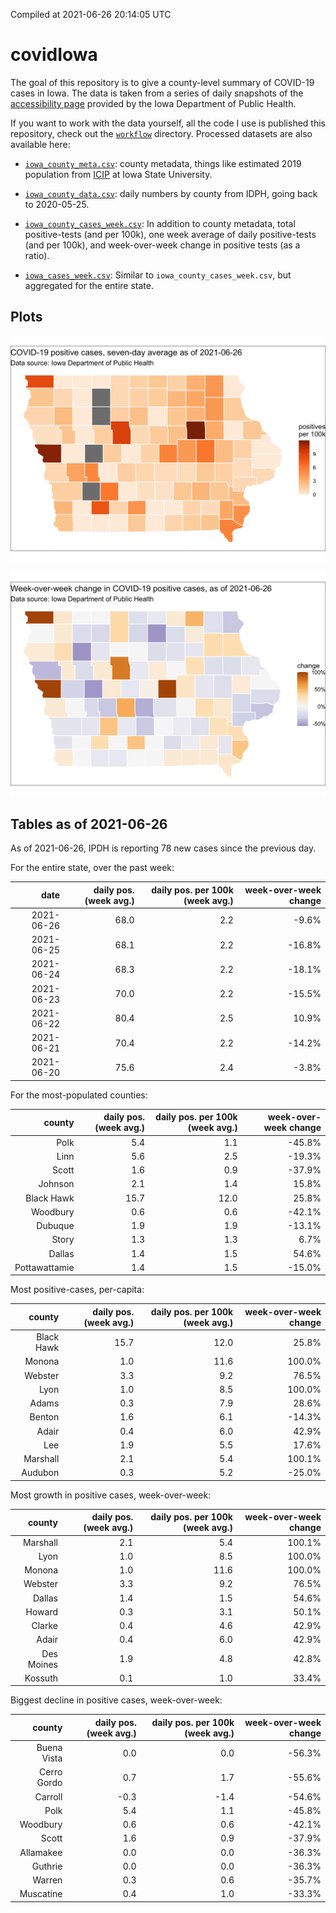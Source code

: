 Compiled at 2021-06-26 20:14:05 UTC

<!-- README.md is generated from README.Rmd. Please edit that file -->

# covidIowa

<!-- badges: start -->

<!-- badges: end -->

The goal of this repository is to give a county-level summary of
COVID-19 cases in Iowa. The data is taken from a series of daily
snapshots of the [accessibility
page](https://coronavirus.iowa.gov/pages/access) provided by the Iowa
Department of Public Health.

If you want to work with the data yourself, all the code I use is
published this repository, check out the [`workflow`](workflow)
directory. Processed datasets are also available here:

  - [`iowa_county_meta.csv`](https://raw.githubusercontent.com/ijlyttle/covidIowa/master/workflow/data/99-publish/iowa_county_meta.csv):
    county metadata, things like estimated 2019 population from
    [ICIP](https://www.icip.iastate.edu/tables/population/counties-estimates)
    at Iowa State University.

  - [`iowa_county_data.csv`](https://raw.githubusercontent.com/ijlyttle/covidIowa/master/workflow/data/99-publish/iowa_county_data.csv):
    daily numbers by county from IDPH, going back to 2020-05-25.

  - [`iowa_county_cases_week.csv`](https://raw.githubusercontent.com/ijlyttle/covidIowa/master/workflow/data/99-publish/iowa_county_data.csv):
    In addition to county metadata, total positive-tests (and per 100k),
    one week average of daily positive-tests (and per 100k), and
    week-over-week change in positive tests (as a ratio).

  - [`iowa_cases_week.csv`](https://raw.githubusercontent.com/ijlyttle/covidIowa/master/workflow/data/99-publish/iowa_cases_week.csv):
    Similar to `iowa_county_cases_week.csv`, but aggregated for the
    entire state.

## Plots

![](workflow/data/99-publish/iowa_cases.png)

![](workflow/data/99-publish/iowa_change.png)

## Tables as of 2021-06-26

As of 2021-06-26, IPDH is reporting 78 new cases since the previous day.

For the entire state, over the past week:

|       date | daily pos. (week avg.) | daily pos. per 100k (week avg.) | week-over-week change |
| ---------: | ---------------------: | ------------------------------: | --------------------: |
| 2021-06-26 |                   68.0 |                             2.2 |                \-9.6% |
| 2021-06-25 |                   68.1 |                             2.2 |               \-16.8% |
| 2021-06-24 |                   68.3 |                             2.2 |               \-18.1% |
| 2021-06-23 |                   70.0 |                             2.2 |               \-15.5% |
| 2021-06-22 |                   80.4 |                             2.5 |                 10.9% |
| 2021-06-21 |                   70.4 |                             2.2 |               \-14.2% |
| 2021-06-20 |                   75.6 |                             2.4 |                \-3.8% |

For the most-populated counties:

|        county | daily pos. (week avg.) | daily pos. per 100k (week avg.) | week-over-week change |
| ------------: | ---------------------: | ------------------------------: | --------------------: |
|          Polk |                    5.4 |                             1.1 |               \-45.8% |
|          Linn |                    5.6 |                             2.5 |               \-19.3% |
|         Scott |                    1.6 |                             0.9 |               \-37.9% |
|       Johnson |                    2.1 |                             1.4 |                 15.8% |
|    Black Hawk |                   15.7 |                            12.0 |                 25.8% |
|      Woodbury |                    0.6 |                             0.6 |               \-42.1% |
|       Dubuque |                    1.9 |                             1.9 |               \-13.1% |
|         Story |                    1.3 |                             1.3 |                  6.7% |
|        Dallas |                    1.4 |                             1.5 |                 54.6% |
| Pottawattamie |                    1.4 |                             1.5 |               \-15.0% |

Most positive-cases, per-capita:

|     county | daily pos. (week avg.) | daily pos. per 100k (week avg.) | week-over-week change |
| ---------: | ---------------------: | ------------------------------: | --------------------: |
| Black Hawk |                   15.7 |                            12.0 |                 25.8% |
|     Monona |                    1.0 |                            11.6 |                100.0% |
|    Webster |                    3.3 |                             9.2 |                 76.5% |
|       Lyon |                    1.0 |                             8.5 |                100.0% |
|      Adams |                    0.3 |                             7.9 |                 28.6% |
|     Benton |                    1.6 |                             6.1 |               \-14.3% |
|      Adair |                    0.4 |                             6.0 |                 42.9% |
|        Lee |                    1.9 |                             5.5 |                 17.6% |
|   Marshall |                    2.1 |                             5.4 |                100.1% |
|    Audubon |                    0.3 |                             5.2 |               \-25.0% |

Most growth in positive cases, week-over-week:

|     county | daily pos. (week avg.) | daily pos. per 100k (week avg.) | week-over-week change |
| ---------: | ---------------------: | ------------------------------: | --------------------: |
|   Marshall |                    2.1 |                             5.4 |                100.1% |
|       Lyon |                    1.0 |                             8.5 |                100.0% |
|     Monona |                    1.0 |                            11.6 |                100.0% |
|    Webster |                    3.3 |                             9.2 |                 76.5% |
|     Dallas |                    1.4 |                             1.5 |                 54.6% |
|     Howard |                    0.3 |                             3.1 |                 50.1% |
|     Clarke |                    0.4 |                             4.6 |                 42.9% |
|      Adair |                    0.4 |                             6.0 |                 42.9% |
| Des Moines |                    1.9 |                             4.8 |                 42.8% |
|    Kossuth |                    0.1 |                             1.0 |                 33.4% |

Biggest decline in positive cases, week-over-week:

|      county | daily pos. (week avg.) | daily pos. per 100k (week avg.) | week-over-week change |
| ----------: | ---------------------: | ------------------------------: | --------------------: |
| Buena Vista |                    0.0 |                             0.0 |               \-56.3% |
| Cerro Gordo |                    0.7 |                             1.7 |               \-55.6% |
|     Carroll |                  \-0.3 |                           \-1.4 |               \-54.6% |
|        Polk |                    5.4 |                             1.1 |               \-45.8% |
|    Woodbury |                    0.6 |                             0.6 |               \-42.1% |
|       Scott |                    1.6 |                             0.9 |               \-37.9% |
|   Allamakee |                    0.0 |                             0.0 |               \-36.3% |
|     Guthrie |                    0.0 |                             0.0 |               \-36.3% |
|      Warren |                    0.3 |                             0.6 |               \-35.7% |
|   Muscatine |                    0.4 |                             1.0 |               \-33.3% |

